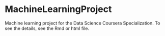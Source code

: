 # MachineLearningProject

Machine learning project for the Data Science Coursera Specialization. To see the details, see the Rmd or html file.

